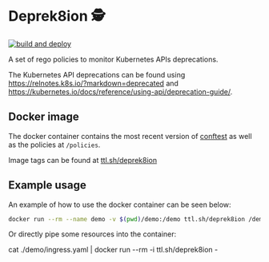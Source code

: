 # Deprek8ion 🕵️‍

[![build and deploy](https://github.com/airkewld/deprek8ion/actions/workflows/build_and_push.yaml/badge.svg)](https://github.com/airkewld/deprek8ion/actions/workflows/build_and_push.yaml)

A set of rego policies to monitor Kubernetes APIs deprecations.

The Kubernetes API deprecations can be found using <https://relnotes.k8s.io/?markdown=deprecated> and <https://kubernetes.io/docs/reference/using-api/deprecation-guide/>.

## Docker image

The docker container contains the most recent version of [conftest](https://www.conftest.dev/) as well as the policies at `/policies`.

Image tags can be found at [ttl.sh/deprek8ion](ttl.sh/deprek8ion)

## Example usage

An example of how to use the docker container can be seen below:
```sh
docker run --rm --name demo -v $(pwd)/demo:/demo ttl.sh/deprek8ion /demo/ingress.yaml
```
Or directly pipe some resources into the container:

cat ./demo/ingress.yaml | docker run --rm -i ttl.sh/deprek8ion -
```

